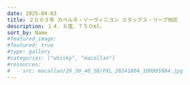 ```yaml
---
date: 2025-04-03
title: ２００３年 カベルネ・ソーヴィニヨン スタッグス・リープ地区
description: １４．６度、７５０ml。
sort_by: Name
#featured_image: 
#featured: true
#type: gallery
#categories: ["whisky", "macallan"]
#resources:
#  - src: macallan/20_30_40_50/PXL_20241004_100905984.jpg
---
```


